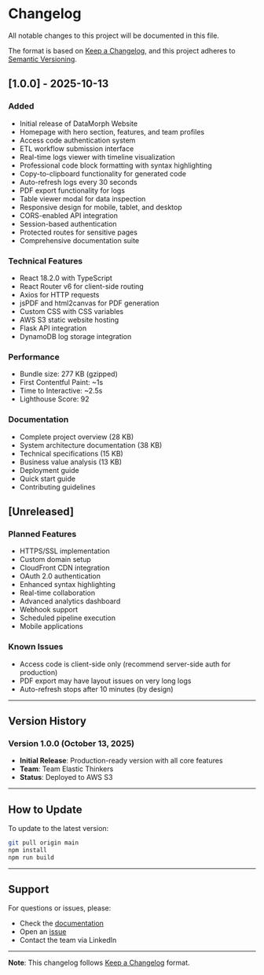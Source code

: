# Changelog

All notable changes to this project will be documented in this file.

The format is based on [Keep a Changelog](https://keepachangelog.com/en/1.0.0/),
and this project adheres to [Semantic Versioning](https://semver.org/spec/v2.0.0.html).

## [1.0.0] - 2025-10-13

### Added
- Initial release of DataMorph Website
- Homepage with hero section, features, and team profiles
- Access code authentication system
- ETL workflow submission interface
- Real-time logs viewer with timeline visualization
- Professional code block formatting with syntax highlighting
- Copy-to-clipboard functionality for generated code
- Auto-refresh logs every 30 seconds
- PDF export functionality for logs
- Table viewer modal for data inspection
- Responsive design for mobile, tablet, and desktop
- CORS-enabled API integration
- Session-based authentication
- Protected routes for sensitive pages
- Comprehensive documentation suite

### Technical Features
- React 18.2.0 with TypeScript
- React Router v6 for client-side routing
- Axios for HTTP requests
- jsPDF and html2canvas for PDF generation
- Custom CSS with CSS variables
- AWS S3 static website hosting
- Flask API integration
- DynamoDB log storage integration

### Performance
- Bundle size: 277 KB (gzipped)
- First Contentful Paint: ~1s
- Time to Interactive: ~2.5s
- Lighthouse Score: 92

### Documentation
- Complete project overview (28 KB)
- System architecture documentation (38 KB)
- Technical specifications (15 KB)
- Business value analysis (13 KB)
- Deployment guide
- Quick start guide
- Contributing guidelines

## [Unreleased]

### Planned Features
- HTTPS/SSL implementation
- Custom domain setup
- CloudFront CDN integration
- OAuth 2.0 authentication
- Enhanced syntax highlighting
- Real-time collaboration
- Advanced analytics dashboard
- Webhook support
- Scheduled pipeline execution
- Mobile applications

### Known Issues
- Access code is client-side only (recommend server-side auth for production)
- PDF export may have layout issues on very long logs
- Auto-refresh stops after 10 minutes (by design)

---

## Version History

### Version 1.0.0 (October 13, 2025)
- **Initial Release**: Production-ready version with all core features
- **Team**: Team Elastic Thinkers
- **Status**: Deployed to AWS S3

---

## How to Update

To update to the latest version:

```bash
git pull origin main
npm install
npm run build
```

---

## Support

For questions or issues, please:
- Check the [documentation](./docs)
- Open an [issue](https://github.com/yourusername/datamorph-website/issues)
- Contact the team via LinkedIn

---

**Note**: This changelog follows [Keep a Changelog](https://keepachangelog.com/) format.
